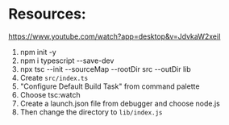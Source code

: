 # Resources:

https://www.youtube.com/watch?app=desktop&v=JdvkaW2xeiI

1. npm init -y
2. npm i typescript --save-dev
3. npx tsc --init --sourceMap --rootDir src --outDir lib
4. Create `src/index.ts`
5. "Configure Default Build Task" from command palette
6. Choose tsc:watch
7. Create a launch.json file from debugger and choose node.js
8. Then change the directory to `lib/index.js`
